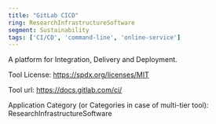 ```yaml
---
title: "GitLab CICD"
ring: ResearchInfrastructureSoftware
segment: Sustainability
tags: ['CI/CD', 'command-line', 'online-service']
---
```

A platform for Integration, Delivery and Deployment.

Tool License: https://spdx.org/licenses/MIT

Tool url: https://docs.gitlab.com/ci/

Application Category (or Categories in case of multi-tier tool): ResearchInfrastructureSoftware
